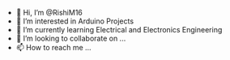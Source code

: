 - 👋 Hi, I’m @RishiM16
- 👀 I’m interested in Arduino Projects
- 🌱 I’m currently learning Electrical and Electronics Engineering
- 💞️ I’m looking to collaborate on ...
- 📫 How to reach me ...

<!---
RishiM16/RishiM16 is a ✨ special ✨ repository because its `README.md` (this file) appears on your GitHub profile.
You can click the Preview link to take a look at your changes.
--->
